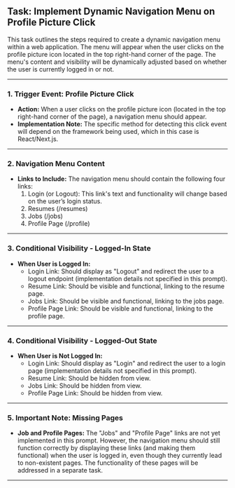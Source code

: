 ## Task: Implement Dynamic Navigation Menu on Profile Picture Click

This task outlines the steps required to create a dynamic navigation menu within a web application. The menu will appear when the user clicks on the profile picture icon located in the top right-hand corner of the page.  The menu's content and visibility will be dynamically adjusted based on whether the user is currently logged in or not.

---

### 1. Trigger Event: Profile Picture Click

*   **Action:** When a user clicks on the profile picture icon (located in the top right-hand corner of the page), a navigation menu should appear.
*   **Implementation Note:**  The specific method for detecting this click event will depend on the framework being used, which in this case is React/Next.js.

---

### 2. Navigation Menu Content

*   **Links to Include:** The navigation menu should contain the following four links:
    1.  Login (or Logout): This link's text and functionality will change based on the user’s login status.
    2.  Resumes (/resumes)
    3.  Jobs (/jobs)
    4.  Profile Page (/profile)

---

### 3. Conditional Visibility - Logged-In State

*   **When User is Logged In:**
    *   Login Link: Should display as "Logout" and redirect the user to a logout endpoint (implementation details not specified in this prompt).
    *   Resume Link: Should be visible and functional, linking to the resume page.
    *   Jobs Link: Should be visible and functional, linking to the jobs page.
    *   Profile Page Link: Should be visible and functional, linking to the profile page.

---

### 4. Conditional Visibility - Logged-Out State

*   **When User is Not Logged In:**
    *   Login Link: Should display as "Login" and redirect the user to a login page (implementation details not specified in this prompt).
    *   Resume Link: Should be hidden from view.
    *   Jobs Link: Should be hidden from view.
    *   Profile Page Link: Should be hidden from view.

---

### 5. Important Note: Missing Pages

*   **Job and Profile Pages:** The "Jobs" and "Profile Page" links are not yet implemented in this prompt. However, the navigation menu should still function correctly by displaying these links (and making them functional) when the user is logged in, even though they currently lead to non-existent pages.  The functionality of these pages will be addressed in a separate task.

---